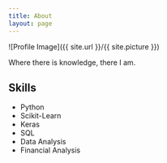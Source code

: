```yaml
---
title: About
layout: page
---
```

![Profile Image]({{ site.url }}/{{ site.picture }})

<p>Where there is knowledge, there I am.</p>

<h2>Skills</h2>

<ul class="skill-list">
	<li>Python</li>
	<li>Scikit-Learn</li>
	<li>Keras</li>
	<li>SQL</li>
	<li>Data Analysis</li>
	<li>Financial Analysis</li>

</ul>
